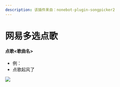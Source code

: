 ```yaml
---
description: 该插件来自：nonebot-plugin-songpicker2
---
```


# 网易多选点歌

#### 点歌<歌曲名>

* 例：
* 点歌起风了

![](../.gitbook/assets/Screenshot\_2022-05-28-22-07-34-463-edit\_com.tence.jpg)
